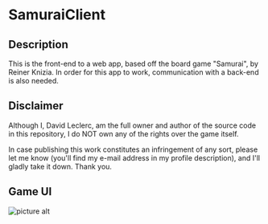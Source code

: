 # SamuraiClient

## Description
This is the front-end to a web app, based off the board game "Samurai", by Reiner Knizia. In order for this app to work, communication with a back-end is also needed.

## Disclaimer
Although I, David Leclerc, am the full owner and author of the source code in this repository, I do NOT own any of the rights over the game itself.

In case publishing this work constitutes an infringement of any sort, please let me know (you'll find my e-mail address in my profile description), and I'll gladly take it down. Thank you.

## Game UI
![picture alt](https://github.com/dleclercpro/SamuraiClient/blob/master/public/example.png)
